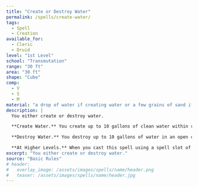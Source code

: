 ```yaml
---
title: "Create or Destroy Water"
permalink: /spells/create-water/
tags:
  - Spell
  - Creation
available_for:
  - Cleric
  - Druid
level: "1st Level"
school: "Transmutation"
range: "30 ft"
area: "30 ft"
shape: "Cube"
comp:
  - V
  - S
  - M
material: "a drop of water if creating water or a few grains of sand if destroying it"
description: |
  You either create or destroy water.

  **Create Water.** You create up to 10 gallons of clean water within range in an open container. Alternatively, the water falls as rain in a 30-foot cube within range, extinguishing exposed flames in the area.

  **Destroy Water.** You destroy up to 10 gallons of water in an open container within range. Alternatively, you destroy fog in a 30-foot cube within range.

  **At Higher Levels.** When you cast this spell using a spell slot of 2nd level or higher, you create or destroy 10 additional gallons of water, or the size of the cube increases by 5 feet, for each slot level above 1st.
excerpt: "You either create or destroy water."
source: "Basic Rules"
# header:
#   overlay_image: /assets/images/spells/name/header.png
#   teaser: /assets/images/spells/name/header.jpg
---
```

